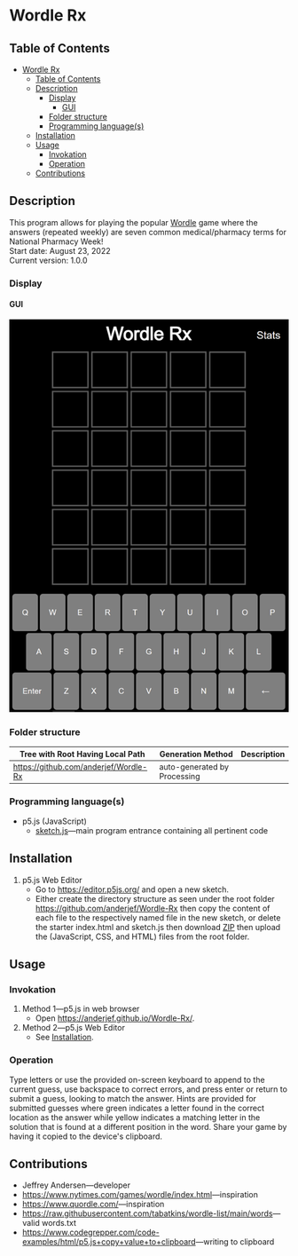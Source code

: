 # Wordle Rx

## Table of Contents

- [Wordle Rx](#wordle-rx)
  - [Table of Contents](#table-of-contents)
  - [Description](#description)
    - [Display](#display)
      - [GUI](#gui)
    - [Folder structure](#folder-structure)
    - [Programming language(s)](#programming-languages)
  - [Installation](#installation)
  - [Usage](#usage)
    - [Invokation](#invokation)
    - [Operation](#operation)
  - [Contributions](#contributions)

## Description

This program allows for playing the popular [Wordle](https://www.nytimes.com/games/wordle/index.html) game where the answers (repeated weekly) are seven common medical/pharmacy terms for National Pharmacy Week!  
Start date: August 23, 2022  
Current version: 1.0.0  

### Display

#### GUI

![The main game display on startup](Picture1.png)

### Folder structure

| Tree with Root Having Local Path | Generation Method | Description |
| -------------------------------- | ----------------- | ----------- |
| <https://github.com/anderjef/Wordle-Rx> | auto-generated by Processing | <!-- --> |

### Programming language(s)

- p5.js (JavaScript)
  - [sketch.js](sketch.js)&mdash;main program entrance containing all pertinent code

## Installation

1. p5.js Web Editor
    - Go to <https://editor.p5js.org/> and open a new sketch.
    - Either create the directory structure as seen under the root folder <https://github.com/anderjef/Wordle-Rx> then copy the content of each file to the respectively named file in the new sketch, or delete the starter index.html and sketch.js then download [ZIP](https://github.com/anderjef/Wordle-Rx/archive/main.zip) then upload the (JavaScript, CSS, and HTML) files from the root folder.

## Usage

### Invokation

1. Method 1&mdash;p5.js in web browser
    - Open <https://anderjef.github.io/Wordle-Rx/>.
2. Method 2&mdash;p5.js Web Editor
    - See [Installation](#installation).

### Operation

Type letters or use the provided on-screen keyboard to append to the current guess, use backspace to correct errors, and press enter or return to submit a guess, looking to match the answer. Hints are provided for submitted guesses where green indicates a letter found in the correct location as the answer while yellow indicates a matching letter in the solution that is found at a different position in the word. Share your game by having it copied to the device's clipboard.

## Contributions

- Jeffrey Andersen&mdash;developer
- <https://www.nytimes.com/games/wordle/index.html>&mdash;inspiration
- <https://www.quordle.com/>&mdash;inspiration
- <https://raw.githubusercontent.com/tabatkins/wordle-list/main/words>&mdash;valid words.txt
- <https://www.codegrepper.com/code-examples/html/p5.js+copy+value+to+clipboard>&mdash;writing to clipboard
